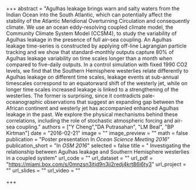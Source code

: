 +++
abstract = "Agulhas leakage brings warn and salty waters from the Indian Ocean into the South Atlantic, which can potentially affect the stability of the Atlantic Meridional Overturning Circulation and consequently climate. We use an ocean eddy-resolving coupled climate model, the Community Climate System Model (CCSM4), to study the variability of Agulhas leakage in the presence of full air-sea coupling. An Agulhas leakage time-series is constructed by applying off-line Lagrangian particle tracking and we show that standard-monthly outputs capture 80% of Agulhas leakage variability on time scales longer than a month when compared to five-daily outputs. In a control simulation with fixed 1990 CO2 levels, we find that the Southern Hemisphere westerlies relate differently to Agulhas leakage on different time scales, leakage events at sub-annual timescales correspond to an equatorward shift of the westerly jet, while on longer time scales increased leakage is linked to a strengthening of the westerlies. The former is surprising, since it contradicts pale- oceanographic observations that suggest an expanding gap between the African continent and westerly jet has accompanied enhanced Agulhas leakage in the past. We explore the physical mechanisms behind these correlations, including the role of stochastic atmospheric forcing and air-sea coupling."
authors = ["Y Cheng","DA Putrasahan", "LM Beal", "BP Kirtman"]
date = "2016-02-21"
image = ""
image_preview = ""
math = false
publication = "Poster presentation In *Ocean Science Meeting 2016*"
publication_short = "In *OSM 2016*"
selected = false
title = " Investigating the relationship between Agulhas leakage and Southern Hemisphere westerlies in a coupled system"
url_code = ""
url_dataset = ""
url_pdf = "https://miami.box.com/s/0mnzsn3itjd9n3jj2redj4krt86i6ty3"
url_project = ""
url_slides = ""
url_video = ""


+++
